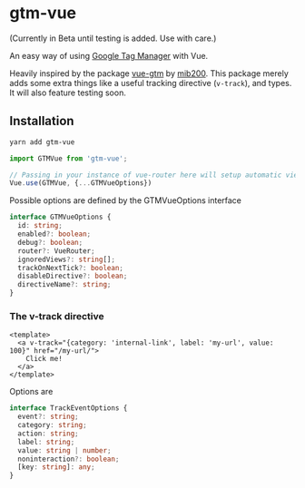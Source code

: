# gtm-vue

(Currently in Beta until testing is added. Use with care.)

An easy way of using [Google Tag Manager](https://tagmanager.google.com/) with Vue.

Heavily inspired by the package [vue-gtm](https://github.com/mib200/vue-gtm/) by 
[mib200](https://github.com/mib200). This package merely adds some extra things like a useful 
tracking directive (`v-track`), and types. It will also feature testing soon.

## Installation
```bash
yarn add gtm-vue
```

```typescript
import GTMVue from 'gtm-vue';

// Passing in your instance of vue-router here will setup automatic view tracking
Vue.use(GTMVue, {...GTMVueOptions})
```

Possible options are defined by the GTMVueOptions interface
```typescript
interface GTMVueOptions {
  id: string;
  enabled?: boolean;
  debug?: boolean;
  router?: VueRouter;
  ignoredViews?: string[];
  trackOnNextTick?: boolean;
  disableDirective?: boolean;
  directiveName?: string;
}
```

### The v-track directive 
```vue
<template>
  <a v-track="{category: 'internal-link', label: 'my-url', value: 100}" href="/my-url/">
    Click me!
  </a>
</template>
```

Options are
```typescript
interface TrackEventOptions {
  event?: string;
  category: string;
  action: string;
  label: string;
  value: string | number;
  noninteraction?: boolean;
  [key: string]: any;
}
```
